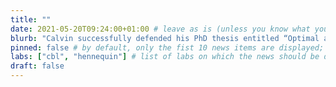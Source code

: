 ```yaml
---
title: ""
date: 2021-05-20T09:24:00+01:00 # leave as is (unless you know what you are doing ^^)
blurb: "Calvin successfully defended his PhD thesis entitled “Optimal anticipatory control as a theory of motor preparation”. Thanks to his examiners, [Máté Lengyel](/lengyel/) and [Byron Yu](https://users.ece.cmu.edu/~byronyu/)!"
pinned: false # by default, only the fist 10 news items are displayed; if you set pinned to true, then this news item will be displayed regardless of its age 
labs: ["cbl", "hennequin"] # list of labs on which the news should be displayed (use "cbl" to display on the main CBL website, and the PI's lastname (lowercase) for individual lab's websites, e.g. "hennequin")
draft: false
---
```


<!-- Each news item gets a full page of its own in addition to its presence in the front-page news feed; the body of that page is populated by any content you might want to enter below in Markdown format -->



